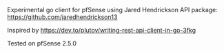 Experimental go client for pfSense using Jared Hendrickson API package: https://github.com/jaredhendrickson13

Inspired by https://dev.to/plutov/writing-rest-api-client-in-go-3fkg

Tested on pfSense 2.5.0
